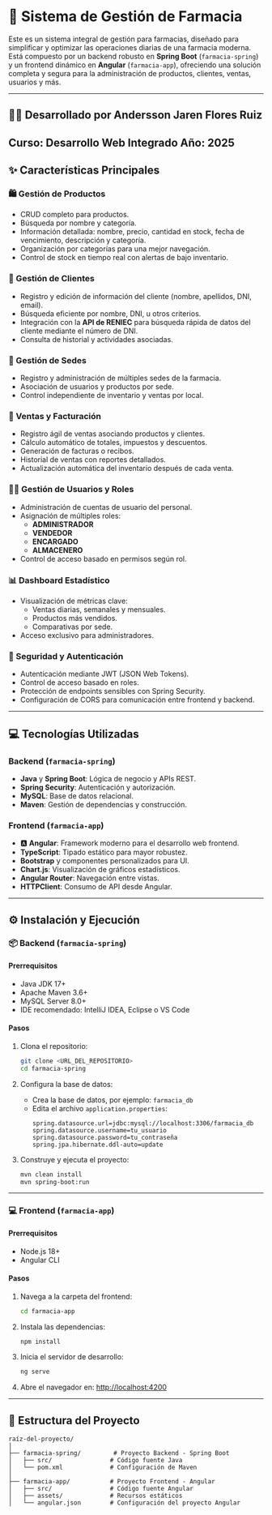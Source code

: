 # 💊 Sistema de Gestión de Farmacia

Este es un sistema integral de gestión para farmacias, diseñado para simplificar y optimizar las operaciones diarias de una farmacia moderna. Está compuesto por un backend robusto en **Spring Boot** (`farmacia-spring`) y un frontend dinámico en **Angular** (`farmacia-app`), ofreciendo una solución completa y segura para la administración de productos, clientes, ventas, usuarios y más.

---
## 🧑‍💻 Desarrollado por Andersson Jaren Flores Ruiz    
**Curso:** Desarrollo Web Integrado
**Año:** 2025
---

## ✨ Características Principales

### 🛍️ Gestión de Productos
- CRUD completo para productos.
- Búsqueda por nombre y categoría.
- Información detallada: nombre, precio, cantidad en stock, fecha de vencimiento, descripción y categoría.
- Organización por categorías para una mejor navegación.
- Control de stock en tiempo real con alertas de bajo inventario.

### 👥 Gestión de Clientes
- Registro y edición de información del cliente (nombre, apellidos, DNI, email).
- Búsqueda eficiente por nombre, DNI, u otros criterios.
- Integración con la **API de RENIEC** para búsqueda rápida de datos del cliente mediante el número de DNI.
- Consulta de historial y actividades asociadas.

### 🏪 Gestión de Sedes
- Registro y administración de múltiples sedes de la farmacia.
- Asociación de usuarios y productos por sede.
- Control independiente de inventario y ventas por local.

### 🛒 Ventas y Facturación
- Registro ágil de ventas asociando productos y clientes.
- Cálculo automático de totales, impuestos y descuentos.
- Generación de facturas o recibos.
- Historial de ventas con reportes detallados.
- Actualización automática del inventario después de cada venta.

### 🧑‍💼 Gestión de Usuarios y Roles
- Administración de cuentas de usuario del personal.
- Asignación de múltiples roles:
  - **ADMINISTRADOR**
  - **VENDEDOR**
  - **ENCARGADO**
  - **ALMACENERO**
- Control de acceso basado en permisos según rol.

### 📊 Dashboard Estadístico
- Visualización de métricas clave:
  - Ventas diarias, semanales y mensuales.
  - Productos más vendidos.
  - Comparativas por sede.
- Acceso exclusivo para administradores.

### 🔐 Seguridad y Autenticación
- Autenticación mediante JWT (JSON Web Tokens).
- Control de acceso basado en roles.
- Protección de endpoints sensibles con Spring Security.
- Configuración de CORS para comunicación entre frontend y backend.

---

## 💻 Tecnologías Utilizadas

### Backend (`farmacia-spring`)
- **Java** y **Spring Boot**: Lógica de negocio y APIs REST.
- **Spring Security**: Autenticación y autorización.
- **MySQL**: Base de datos relacional.
- **Maven**: Gestión de dependencias y construcción.

### Frontend (`farmacia-app`)
- 🅰️ **Angular**: Framework moderno para el desarrollo web frontend.
- **TypeScript**: Tipado estático para mayor robustez.
- **Bootstrap** y componentes personalizados para UI.
- **Chart.js**: Visualización de gráficos estadísticos.
- **Angular Router**: Navegación entre vistas.
- **HTTPClient**: Consumo de API desde Angular.

---

## ⚙️ Instalación y Ejecución

### 📦 Backend (`farmacia-spring`)

#### Prerrequisitos
- Java JDK 17+
- Apache Maven 3.6+
- MySQL Server 8.0+
- IDE recomendado: IntelliJ IDEA, Eclipse o VS Code

#### Pasos
1. Clona el repositorio:
   ```bash
   git clone <URL_DEL_REPOSITORIO>
   cd farmacia-spring
   ```

2. Configura la base de datos:
   - Crea la base de datos, por ejemplo: `farmacia_db`
   - Edita el archivo `application.properties`:
     ```properties
     spring.datasource.url=jdbc:mysql://localhost:3306/farmacia_db
     spring.datasource.username=tu_usuario
     spring.datasource.password=tu_contraseña
     spring.jpa.hibernate.ddl-auto=update
     ```

3. Construye y ejecuta el proyecto:
   ```bash
   mvn clean install
   mvn spring-boot:run
   ```

---

### 💻 Frontend (`farmacia-app`)

#### Prerrequisitos
- Node.js 18+
- Angular CLI

#### Pasos
1. Navega a la carpeta del frontend:
   ```bash
   cd farmacia-app
   ```

2. Instala las dependencias:
   ```bash
   npm install
   ```

3. Inicia el servidor de desarrollo:
   ```bash
   ng serve
   ```

4. Abre el navegador en: [http://localhost:4200](http://localhost:4200)

---

## 📂 Estructura del Proyecto

```
raíz-del-proyecto/
│
├── farmacia-spring/         # Proyecto Backend - Spring Boot
│   ├── src/                # Código fuente Java
│   └── pom.xml             # Configuración de Maven
│
├── farmacia-app/           # Proyecto Frontend - Angular
│   ├── src/                # Código fuente Angular
│   ├── assets/             # Recursos estáticos
│   └── angular.json        # Configuración del proyecto Angular
```
